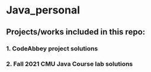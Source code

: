 # Java_personal
## Projects/works included in this repo:
### 1. CodeAbbey project solutions
### 2. Fall 2021 CMU Java Course lab solutions
